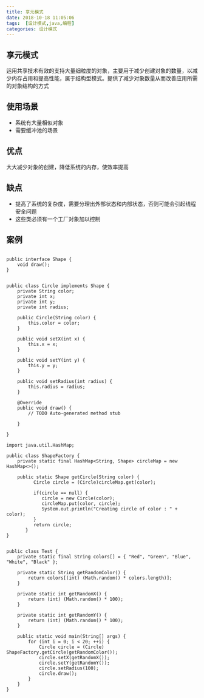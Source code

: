 ```yaml
---
title: 享元模式
date: 2018-10-18 11:05:06
tags:  [设计模式,java,编程]
categories: 设计模式
---
```


## 享元模式
运用共享技术有效的支持大量细粒度的对象，主要用于减少创建对象的数量，以减少内存占用和提高性能，属于结构型模式。提供了减少对象数量从而改善应用所需的对象结构的方式
<!-- more -->

## 使用场景
* 系统有大量相似对象
* 需要缓冲池的场景

## 优点
大大减少对象的创建，降低系统的内存，使效率提高

## 缺点
* 提高了系统的复杂度，需要分理出外部状态和内部状态，否则可能会引起线程安全问题
* 这些类必须有一个工厂对象加以控制

## 案例

```

public interface Shape {
	void draw();
}
```

```

public class Circle implements Shape {
	private String color;
	private int x;
	private int y;
	private int radius;

	public Circle(String color) {
		this.color = color;
	}

	public void setX(int x) {
		this.x = x;
	}

	public void setY(int y) {
		this.y = y;
	}

	public void setRadius(int radius) {
		this.radius = radius;
	}

	@Override
	public void draw() {
		// TODO Auto-generated method stub

	}

}
```

```
import java.util.HashMap;

public class ShapeFactory {
	private static final HashMap<String, Shape> circleMap = new HashMap<>();
	
	public static Shape getCircle(String color) {
	      Circle circle = (Circle)circleMap.get(color);
	 
	      if(circle == null) {
	         circle = new Circle(color);
	         circleMap.put(color, circle);
	         System.out.println("Creating circle of color : " + color);
	      }
	      return circle;
	   }
}
```

```

public class Test {
	private static final String colors[] = { "Red", "Green", "Blue", "White", "Black" };

	private static String getRandomColor() {
		return colors[(int) (Math.random() * colors.length)];
	}

	private static int getRandomX() {
		return (int) (Math.random() * 100);
	}

	private static int getRandomY() {
		return (int) (Math.random() * 100);
	}

	public static void main(String[] args) {
		for (int i = 0; i < 20; ++i) {
			Circle circle = (Circle) ShapeFactory.getCircle(getRandomColor());
			circle.setX(getRandomX());
			circle.setY(getRandomY());
			circle.setRadius(100);
			circle.draw();
		}
	}
}
```